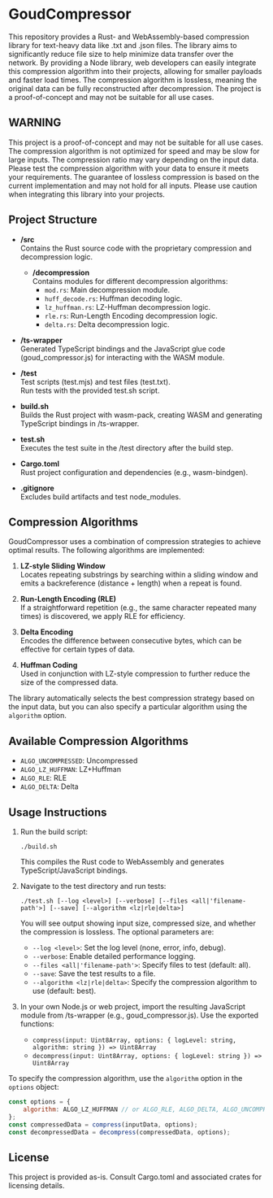 # GoudCompressor

This repository provides a Rust- and WebAssembly-based compression library for text-heavy data like .txt and .json files. The library aims to significantly reduce file size to help minimize data transfer over the network. By providing a Node library, web developers can easily integrate this compression algorithm into their projects, allowing for smaller payloads and faster load times. The compression algorithm is lossless, meaning the original data can be fully reconstructed after decompression. The project is a proof-of-concept and may not be suitable for all use cases.

## WARNING

This project is a proof-of-concept and may not be suitable for all use cases. The compression algorithm is not optimized for speed and may be slow for large inputs. The compression ratio may vary depending on the input data. Please test the compression algorithm with your data to ensure it meets your requirements. The guarantee of lossless compression is based on the current implementation and may not hold for all inputs. Please use caution when integrating this library into your projects.

## Project Structure

- **/src**  
  Contains the Rust source code with the proprietary compression and decompression logic.

  - **/decompression**  
    Contains modules for different decompression algorithms:
    - `mod.rs`: Main decompression module.
    - `huff_decode.rs`: Huffman decoding logic.
    - `lz_huffman.rs`: LZ-Huffman decompression logic.
    - `rle.rs`: Run-Length Encoding decompression logic.
    - `delta.rs`: Delta decompression logic.

- **/ts-wrapper**  
  Generated TypeScript bindings and the JavaScript glue code (goud_compressor.js) for interacting with the WASM module.

- **/test**  
  Test scripts (test.mjs) and test files (test.txt).  
  Run tests with the provided test.sh script.

- **build.sh**  
  Builds the Rust project with wasm-pack, creating WASM and generating TypeScript bindings in /ts-wrapper.

- **test.sh**  
  Executes the test suite in the /test directory after the build step.

- **Cargo.toml**  
  Rust project configuration and dependencies (e.g., wasm-bindgen).

- **.gitignore**  
  Excludes build artifacts and test node_modules.

## Compression Algorithms

GoudCompressor uses a combination of compression strategies to achieve optimal results. The following algorithms are implemented:

1. **LZ-style Sliding Window**  
    Locates repeating substrings by searching within a sliding window and emits a backreference (distance + length) when a repeat is found.

2. **Run-Length Encoding (RLE)**  
    If a straightforward repetition (e.g., the same character repeated many times) is discovered, we apply RLE for efficiency.

3. **Delta Encoding**  
    Encodes the difference between consecutive bytes, which can be effective for certain types of data.

4. **Huffman Coding**  
    Used in conjunction with LZ-style compression to further reduce the size of the compressed data.

The library automatically selects the best compression strategy based on the input data, but you can also specify a particular algorithm using the `algorithm` option.

## Available Compression Algorithms

- `ALGO_UNCOMPRESSED`: Uncompressed
- `ALGO_LZ_HUFFMAN`: LZ+Huffman
- `ALGO_RLE`: RLE
- `ALGO_DELTA`: Delta

## Usage Instructions

1. Run the build script:  
   ```
   ./build.sh
   ```
   This compiles the Rust code to WebAssembly and generates TypeScript/JavaScript bindings.

2. Navigate to the test directory and run tests:  
   ```
   ./test.sh [--log <level>] [--verbose] [--files <all|'filename-path'>] [--save] [--algorithm <lz|rle|delta>]
   ```
   You will see output showing input size, compressed size, and whether the compression is lossless. The optional parameters are:
   - `--log <level>`: Set the log level (none, error, info, debug).
   - `--verbose`: Enable detailed performance logging.
   - `--files <all|'filename-path'>`: Specify files to test (default: all).
   - `--save`: Save the test results to a file.
   - `--algorithm <lz|rle|delta>`: Specify the compression algorithm to use (default: best).

3. In your own Node.js or web project, import the resulting JavaScript module from /ts-wrapper (e.g., goud_compressor.js). Use the exported functions:
   - `compress(input: Uint8Array, options: { logLevel: string, algorithm: string }) => Uint8Array`
   - `decompress(input: Uint8Array, options: { logLevel: string }) => Uint8Array`

To specify the compression algorithm, use the `algorithm` option in the `options` object:

```javascript
const options = {
    algorithm: ALGO_LZ_HUFFMAN // or ALGO_RLE, ALGO_DELTA, ALGO_UNCOMPRESSED
};
const compressedData = compress(inputData, options);
const decompressedData = decompress(compressedData, options);
```

## License

This project is provided as-is. Consult Cargo.toml and associated crates for licensing details.

